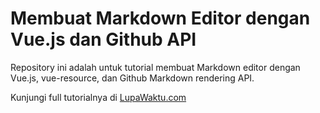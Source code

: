 # Membuat Markdown Editor dengan Vue.js dan Github API

Repository ini adalah untuk tutorial membuat Markdown editor dengan Vue.js, vue-resource, dan Github Markdown rendering API.

Kunjungi full tutorialnya di [LupaWaktu.com](https://lupawaktu.com/markdown-vue-js-github-api/)